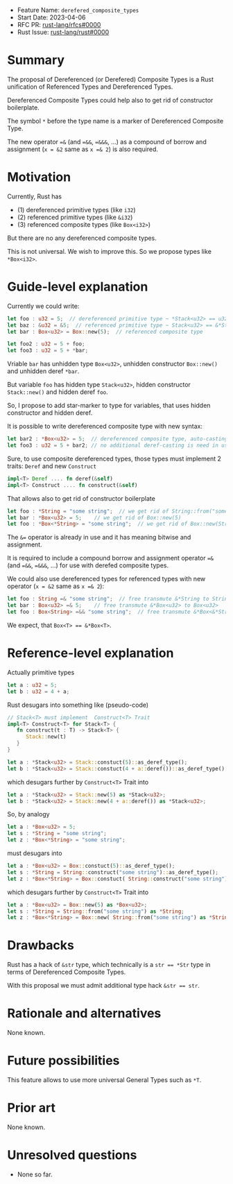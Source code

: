 - Feature Name: `derefered_composite_types`
- Start Date: 2023-04-06
- RFC PR: [rust-lang/rfcs#0000](https://github.com/rust-lang/rfcs/pull/0000)
- Rust Issue: [rust-lang/rust#0000](https://github.com/rust-lang/rust/issues/0000)


# Summary
[summary]: #summary

The proposal of Dereferenced (or Derefered) Composite Types is a Rust unification of Referenced Types and Dereferenced Types.

Dereferenced Composite Types could help also to get rid of constructor boilerplate.

The symbol `*` before the type name is a marker of Dereferenced Composite Type. 

The new operator `=&` (and `=&&`, `=&&&`, ...) as a compound of borrow and assignment (`x = &2` same as `x =& 2`) is also required.


# Motivation
[motivation]: #motivation

Currently, Rust has 
- (1) dereferenced primitive types (like `i32`)
- (2) referenced primitive types (like `&i32`) 
- (3) referenced composite types (like `Box<i32>`)

But there are no any dereferenced composite types.

This is not universal. We wish to improve this. So we propose types like `*Box<i32>`.


# Guide-level explanation
[guide-level-explanation]: #guide-level-explanation

Currently we could write:
```rust
let foo : u32 = 5;  // dereferenced primitive type ~ *Stack<u32> == u32
let baz : &u32 = &5;  // referenced primitive type ~ Stack<u32> == &*Stack<u32> == &u32
let bar : Box<u32> = Box::new(5);  // referenced composite type

let foo2 : u32 = 5 + foo;
let foo3 : u32 = 5 + *bar;
```

Vriable `bar` has unhidden type `Box<u32>`, unhidden constructor `Box::new()` and unhidden deref `*bar`.

But variable `foo` has hidden type `Stack<u32>`, hidden constructor `Stack::new()` and hidden deref `foo`.

So, I propose to add star-marker to type for variables, that uses hidden constructor and hidden deref.

It is possible to write dereferenced composite type with new syntax:
```rust
let bar2 : *Box<u32> = 5;  // dereferenced composite type, auto-casting ::new(5)
let foo3 : u32 = 5 + bar2; // no additional deref-casting is need in use of *Box<u32>
```

Sure, to use composite dereferenced types, those types must implement 2 traits: `Deref` and new `Construct`
```rust
impl<T> Deref .... fn deref(&self)
impl<T> Construct .... fn construct(&self)
```

That allows also to get rid of constructor boilerplate
```rust
let foo : *String = "some string";  // we get rid of String::from("some string")
let bar : *Box<u32> = 5;    // we get rid of Box::new(5)
let foo : *Box<*String> = "some string";  // we get rid of Box::new(String::from("some string"))
```

The `&=` operator is already in use and it has meaning bitwise and assignment.

It is required to include a compound borrow and assignment operator `=&` (and `=&&`, `=&&&`, ...) for use with derefed composite types.

We could also use dereferenced types for referenced types with new operator (`x = &2` same as `x =& 2`):
```rust
let foo : String =& "some string";  // free transmute &*String to String
let bar : Box<u32> =& 5;    // free transmute &*Box<u32> to Box<u32>
let foo : Box<String> =&& "some string";  // free transmute &*Box<&*String> to Box<String>
```

We expect, that `Box<T> == &*Box<T>`.


# Reference-level explanation
[reference-level-explanation]: #reference-level-explanation


Actually primitive types
```rust
let a : u32 = 5;
let b : u32 = 4 + a;
```

Rust desugars into something like (pseudo-code)
```rust
// Stack<T> must implement  Construct<T> Trait
impl<T> Construct<T> for Stack<T> {
   fn construct(t : T) -> Stack<T> {
      Stack::new(t)
   }
}

let a : *Stack<u32> = Stack::constuct(5)::as_deref_type();
let b : *Stack<u32> = Stack::constuct(4 + a::deref())::as_deref_type();
```

which desugars further by `Construct<T>` Trait into
```rust
let a : *Stack<u32> = Stack::new(5) as *Stack<u32>;
let b : *Stack<u32> = Stack::new(4 + a::deref()) as *Stack<u32>;
```

So, by analogy
```rust
let a : *Box<u32> = 5;
let s : *String = "some string";
let z : *Box<*String> = "some string";
```

must desugars into
```rust
let a : *Box<u32> = Box::constuct(5)::as_deref_type();
let s : *String = String::construct("some string")::as_deref_type();
let z : *Box<*String> = Box::constuct( String::construct("some string")::as_deref_type() )::as_deref_type();
```

which desugars further by `Construct<T>` Trait into
```rust
let a : *Box<u32> = Box::new(5) as *Box<u32>;
let s : *String = String::from("some string") as *String;
let z : *Box<*String> = Box::new( String::from("some string") as *String ) as *Box<*String>;
```

# Drawbacks
[drawbacks]: #drawbacks

Rust has a hack of `&str` type, which technically is a `str == *Str` type in terms of Dereferenced Composite Types.

With this proposal we must admit additional type hack `&str == str`.


# Rationale and alternatives
[rationale-and-alternatives]: #rationale-and-alternatives

None known.


# Future possibilities
[future-possibilities]: #future-possibilities

This feature allows to use more universal General Types such as `*T`.


# Prior art
[prior-art]: #prior-art

None known.


# Unresolved questions
[unresolved-questions]: #unresolved-questions

- None so far.

